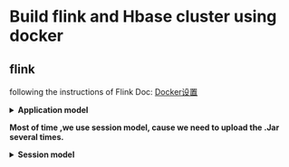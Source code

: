 # Build flink and Hbase cluster using docker
## flink
following the instructions of Flink Doc: [Docker设置](https://ci.apache.org/projects/flink/flink-docs-release-1.12/zh/deployment/resource-providers/standalone/docker.html)

<details>
<summary><strong>Application model</strong></summary>
Under the application model ,you need to specify the path of application package *.jar and the class name when you create the docker containers.
If you don't specify the right path and class name, cluster will fail when started.
docker-compose configuration should be like this:
```shell
 command: standalone-job --job-classname WordCount.jar
      - /home/xingzheng/Distributed-Operator/job/batch:/opt/flink/usrlib
```
</details>

**Most of time ,we use session model, cause we need to upload the .Jar several times.**
<details>
<summary><strong>Session model</strong></summary>
Under the session model, we can use multiple ways to start jobs, using web UI or CLI command.
CLI command like this:
```shell
$ JOB_CLASS_NAME="com.job.ClassName"
$ JM_CONTAINER=$(docker ps --filter name=jobmanager --format={{.ID}}))
$ docker cp path/to/jar "${JM_CONTAINER}":/job.jar
$ docker exec -t -i "${JM_CONTAINER}" flink run -d -c ${JOB_CLASS_NAME} /job.jar
```

```groovy
    repositories {
        // for access from China, you may need to uncomment this line
        maven { url 'http://maven.aliyun.com/nexus/content/groups/public/' }
        mavenCentral()
        maven {
            url "https://repository.apache.org/content/repositories/snapshots/"
            mavenContent {
                snapshotsOnly()
            }
        }
    }
```

</details>

